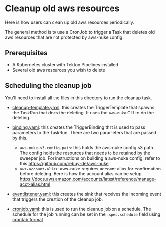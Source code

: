 # Cleanup old aws resources

Here is how users can clean up old aws resources periodically.

The general method is to use a CronJob to trigger a Task that deletes old aws resources that are not protected by aws-nuke config. 

## Prerequisites

* A Kubernetes cluster with Tekton Pipelines installed
* Several old aws resources you wish to delete

## Scheduling the cleanup job

You'll need to install all the files in this directory to run the cleanup task.


* [cleanup-template.yaml](cleanup-template.yaml): this creates the TriggerTemplate that spawns the TaskRun that does the deleting. It uses the `aws-nuke` CLI to do the deleting. 

* [binding.yaml](binding.yaml): this creates the TriggerBinding that is used to pass parameters to the TaskRun. There are two parameters that are passed by this.
    - `aws-nuke-s3-config-path`: this holds the aws-nuke config s3 path. The config holds the resources that needs to be retained by the sweeper job. For instructions on building a aws-nuke config, refer to this https://github.com/rebuy-de/aws-nuke
    - `aws-account-alias`: aws-nuke requires account alias for confirmation before deleting. Here is how the account alias can be setup. https://docs.aws.amazon.com/accounts/latest/reference/manage-acct-alias.html

* [eventlistener.yaml](eventlistener.yaml): this creates the sink that receives the incoming event that triggers the creation of the cleanup job.

* [cronjob.yaml](cronjob.yaml): this is used to run the cleanup job on a schedule. The schedule for the job running can be set in the `.spec.schedule` field using [crontab format](https://crontab.guru/)